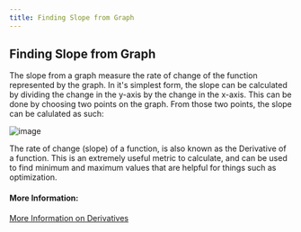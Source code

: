 ```yaml
---
title: Finding Slope from Graph
---
```

## Finding Slope from Graph

The slope from a graph measure the rate of change of the function represented by the graph. In it's simplest form, the slope can be calculated by dividing the change in the y-axis by the change in the x-axis. This can be done by choosing two points on the graph. From those two points, the slope can be calulated as such:

![image](https://www.ducksters.com/kidsmath/slope_equation.gif)

The rate of change (slope) of a function, is also known as the Derivative of a function. This is an extremely useful metric to calculate, and can be used to find minimum and maximum values that are helpful for things such as optimization.


#### More Information:
<a href="https://github.com/freeCodeCamp/freeCodeCamp/blob/master/guide/english/mathematics/derivatives/index.md">More Information on Derivatives</a>


